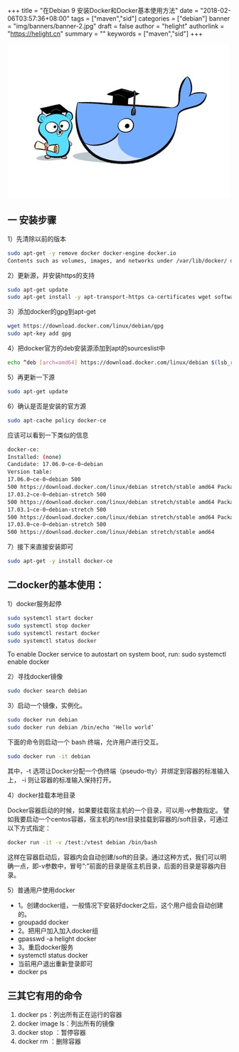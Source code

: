 +++
title = "在Debian 9 安装Docker和Docker基本使用方法"
date = "2018-02-06T03:57:36+08:00"
tags = ["maven","sid"]
categories = ["debian"]
banner = "img/banners/banner-2.jpg"
draft = false
author = "helight"
authorlink = "https://helight.cn"
summary = ""
keywords = ["maven","sid"]
+++


![](../../imgs/2018/03/u2180873048124626712fm27gp0.jpg)
## 一 安装步骤

1）先清除以前的版本
```sh
sudo apt-get -y remove docker docker-engine docker.io
Contents such as volumes, images, and networks under /var/lib/docker/ directory are preserved.
```
<!--more-->
2）更新源，并安装https的支持
```sh
sudo apt-get update
sudo apt-get install -y apt-transport-https ca-certificates wget software-properties-common
```
3）添加docker的gpg到apt-get
```sh
wget https://download.docker.com/linux/debian/gpg
sudo apt-key add gpg
```
4）把docker官方的deb安装源添加到apt的sourceslist中
```sh
echo “deb [arch=amd64] https://download.docker.com/linux/debian $(lsb_release -cs) stable” | sudo tee -a /etc/apt/sources.list.d/docker.list
```
5）再更新一下源
```sh
sudo apt-get update
```
6）确认是否是安装的官方源
```sh
sudo apt-cache policy docker-ce
```
应该可以看到一下类似的信息
```sh
docker-ce:
Installed: (none)
Candidate: 17.06.0~ce-0~debian
Version table:
17.06.0~ce-0~debian 500
500 https://download.docker.com/linux/debian stretch/stable amd64 Packages
17.03.2~ce-0~debian-stretch 500
500 https://download.docker.com/linux/debian stretch/stable amd64 Packages
17.03.1~ce-0~debian-stretch 500
500 https://download.docker.com/linux/debian stretch/stable amd64 Packages
17.03.0~ce-0~debian-stretch 500
500 https://download.docker.com/linux/debian stretch/stable amd64
```

7）接下来直接安装即可
```sh
sudo apt-get -y install docker-ce
```
## 二docker的基本使用：

1）docker服务起停
```sh
sudo systemctl start docker
sudo systemctl stop docker
sudo systemctl restart docker
sudo systemctl status docker
```

To enable Docker service to autostart on system boot, run:
sudo systemctl enable docker

2）寻找docker镜像
```sh
sudo docker search debian
```
3）启动一个镜像，实例化。
```sh
sudo docker run debian
sudo docker run debian /bin/echo ‘Hello world’
```

下面的命令则启动一个 bash 终端，允许用户进行交互。
```sh
sudo docker run -it debian
```
其中，-t 选项让Docker分配一个伪终端（pseudo-tty）并绑定到容器的标准输入上， -i 则让容器的标准输入保持打开。

4）docker挂载本地目录

Docker容器启动的时候，如果要挂载宿主机的一个目录，可以用-v参数指定。
譬如我要启动一个centos容器，宿主机的/test目录挂载到容器的/soft目录，可通过以下方式指定：
```sh
docker run -it -v /test:/vtest debian /bin/bash
```

这样在容器启动后，容器内会自动创建/soft的目录。通过这种方式，我们可以明确一点，即-v参数中，冒号”:”前面的目录是宿主机目录，后面的目录是容器内目录。

5）普通用户使用docker
* 1。创建docker组，一般情况下安装好docker之后，这个用户组会自动创建的。
* groupadd docker
* 2。把用户加入加入docker组
* gpasswd -a helight docker
* 3。重启docker服务
* systemctl status docker
* 当前用户退出重新登录即可
* docker ps

## 三其它有用的命令

1. docker ps：列出所有正在运行的容器
1. docker image ls：列出所有的镜像
1. docker stop ：暂停容器
1. docker rm ：删除容器
